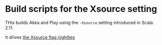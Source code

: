 # Build scripts for the Xsource setting

THis builds Akka and Play using the `-Xsource` setting introduced
in Scala 2.11.

It drives [the Xsource flag nightlies](https://jenkins.scala-ide.org:8496/jenkins/view/Scala%20Xsource%20flag%20nightlies/)

